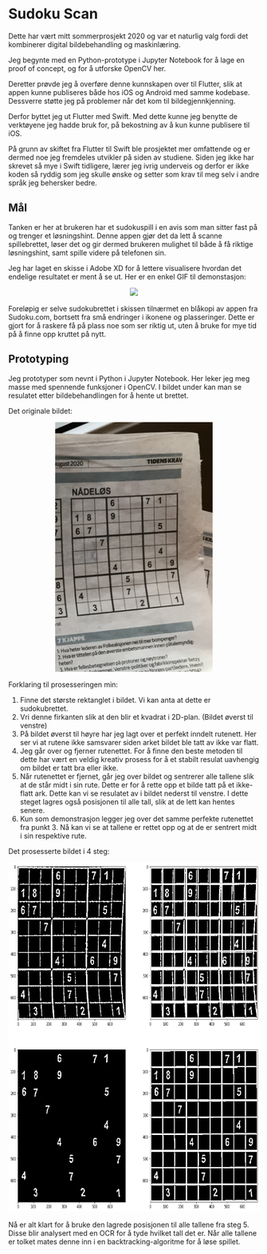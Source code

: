 # Sudoku Scan

Dette har vært mitt sommerprosjekt 2020 og var et naturlig valg fordi det kombinerer digital bildebehandling og maskinlæring. 

Jeg begynte med en Python-prototype i Jupyter Notebook for å lage en proof of concept, og for å utforske OpenCV her.

Deretter prøvde jeg å overføre denne kunnskapen over til Flutter, slik at appen kunne publiseres både hos iOS og Android med samme kodebase. Dessverre støtte jeg på problemer når det kom til bildegjennkjenning.

Derfor byttet jeg ut Flutter med Swift. Med dette kunne jeg benytte de verktøyene jeg hadde bruk for, på bekostning av å kun kunne publisere til iOS.

På grunn av skiftet fra Flutter til Swift ble prosjektet mer omfattende og er dermed noe jeg fremdeles utvikler på siden av studiene.
Siden jeg ikke har skrevet så mye i Swift tidligere, lærer jeg ivrig underveis og derfor er ikke koden så ryddig som jeg skulle ønske og setter som krav til meg selv i andre språk jeg behersker bedre.

## Mål

Tanken er her at brukeren har et sudokuspill i en avis som man sitter fast på og trenger et løsningshint. Denne appen gjør det da lett å scanne spillebrettet, løser det og gir dermed brukeren mulighet til både å få riktige løsningshint, samt spille videre på telefonen sin.

Jeg har laget en skisse i Adobe XD for å lettere visualisere hvordan det endelige resultatet er ment å se ut.
Her er en enkel GIF til demonstasjon:

<p align="center">
  <img src="https://media.giphy.com/media/UaQniQXzUsVV47d9qq/giphy.gif">
</p>

Foreløpig er selve sudokubrettet i skissen tilnærmet en blåkopi av appen fra Sudoku.com, bortsett fra små endringer i ikonene og plasseringer. Dette er gjort for å raskere få på plass noe som ser riktig ut, uten å bruke for mye tid på å finne opp kruttet på nytt. 


## Prototyping
Jeg prototyper som nevnt i Python i Jupyter Notebook. Her leker jeg meg masse med spennende funksjoner i OpenCV. I bildet under kan man se resulatet etter bildebehandlingen for å hente ut brettet.

Det originale bildet:

<p align="center">
  <img src="git_images/IMG_4901.jpg" height="500"/>
</p>


Forklaring til prosesseringen min:
1. Finne det største rektanglet i bildet. Vi kan anta at dette er sudokubrettet.
2. Vri denne firkanten slik at den blir et kvadrat i 2D-plan. (Bildet øverst til venstre)
3. På bildet øverst til høyre har jeg lagt over et perfekt inndelt rutenett. Her ser vi at rutene ikke samsvarer siden arket bildet ble tatt av ikke var flatt.
4. Jeg går over og fjerner rutenettet. For å finne den beste metoden til dette har vært en veldig kreativ prosess for å et stabilt resulat uavhengig om bildet er tatt bra eller ikke.
5. Når rutenettet er fjernet, går jeg over bildet og sentrerer alle tallene slik at de står midt i sin rute. Dette er for å rette opp et bilde tatt på et ikke-flatt ark. Dette kan vi se resulatet av i bildet nederst til venstre. I dette steget lagres også posisjonen til alle tall, slik at de lett kan hentes senere.
6. Kun som demonstrasjon legger jeg over det samme perfekte rutenettet fra punkt 3. Nå kan vi se at tallene er rettet opp og at de er sentrert midt i sin respektive rute.

Det prosesserte bildet i 4 steg:

<p align="center">
  <img src="git_images/fire_plott.png" height="700"/>
</p>

Nå er alt klart for å bruke den lagrede posisjonen til alle tallene fra steg 5. Disse blir analysert med en OCR for å tyde hvilket tall det er. 
Når alle tallene er tolket mates denne inn i en backtracking-algoritme for å løse spillet.
